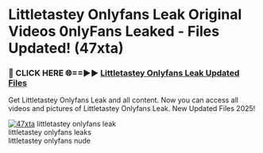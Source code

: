 # Littletastey Onlyfans Leak Original Videos 0nlyFans Leaked - Files Updated! (47xta)

<h3>🔴 CLICK HERE 🌐==►► <a href="https://tinyurl.com/ms9xzufz" rel="nofollow">Littletastey Onlyfans Leak Updated Files</a></h3>

Get Littletastey Onlyfans Leak and all content. Now you can access all videos and pictures of Littletastey Onlyfans Leak. New Updated Files 2025!

[![47xta](https://i.imgur.com/PQ7UWWw.gif)](https://tinyurl.com/ms9xzufz)
littletastey onlyfans leak<br>
littletastey onlyfans leaks<br>
littletastey onlyfans nude
